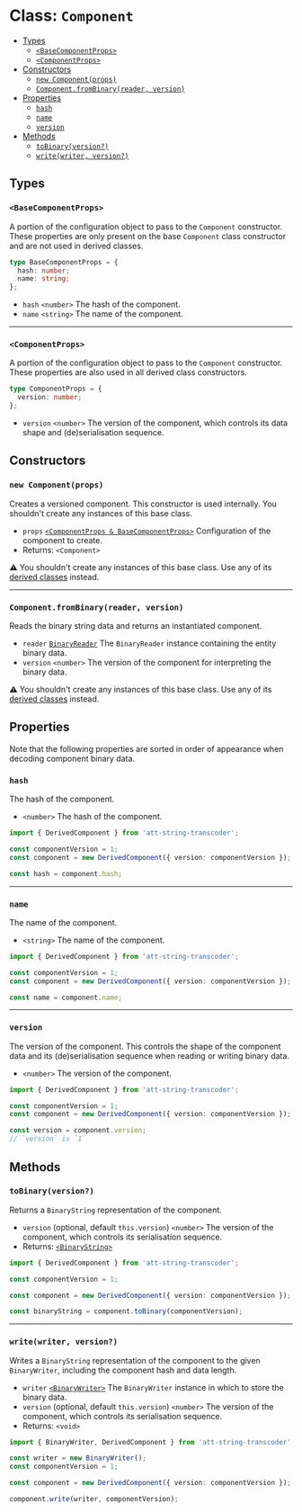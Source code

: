 # Class: `Component`

- [Types](#types)
  - [`<BaseComponentProps>`](#basecomponentprops)
  - [`<ComponentProps>`](#componentprops)
- [Constructors](#constructors)
  - [`new Component(props)`](#new-componentprops)
  - [`Component.fromBinary(reader, version)`](#componentfrombinaryreader-version)
- [Properties](#properties)
  - [`hash`](#hash)
  - [`name`](#name)
  - [`version`](#version)
- [Methods](#methods)
  - [`toBinary(version?)`](#tobinaryversion)
  - [`write(writer, version?)`](#writewriter-version)

## Types

### `<BaseComponentProps>`

A portion of the configuration object to pass to the `Component` constructor. These properties are only present on the base `Component` class constructor and are not used in derived classes.

```ts
type BaseComponentProps = {
  hash: number;
  name: string;
};
```

- `hash` `<number>` The hash of the component.
- `name` `<string>` The name of the component.

---

### `<ComponentProps>`

A portion of the configuration object to pass to the `Component` constructor. These properties are also used in all derived class constructors.

```ts
type ComponentProps = {
  version: number;
};
```

- `version` `<number>` The version of the component, which controls its data shape and (de)serialisation sequence.

## Constructors

### `new Component(props)`

Creates a versioned component. This constructor is used internally. You shouldn't create any instances of this base class.

- `props` [`<ComponentProps & BaseComponentProps>`](#basecomponentprops) Configuration of the component to create.
- Returns: `<Component>`

:warning: You shouldn't create any instances of this base class. Use any of its [derived classes](./README.md) instead.

---

### `Component.fromBinary(reader, version)`

Reads the binary string data and returns an instantiated component.

- `reader` [`BinaryReader`](./BinaryReader.md) The `BinaryReader` instance containing the entity binary data.
- `version` `<number>` The version of the component for interpreting the binary data.

:warning: You shouldn't create any instances of this base class. Use any of its [derived classes](./README.md) instead.

## Properties

Note that the following properties are sorted in order of appearance when decoding component binary data.

### `hash`

The hash of the component.

- `<number>` The hash of the component.

```ts
import { DerivedComponent } from 'att-string-transcoder';

const componentVersion = 1;
const component = new DerivedComponent({ version: componentVersion });

const hash = component.hash;
```

---

### `name`

The name of the component.

- `<string>` The name of the component.

```ts
import { DerivedComponent } from 'att-string-transcoder';

const componentVersion = 1;
const component = new DerivedComponent({ version: componentVersion });

const name = component.name;
```

---

### `version`

The version of the component. This controls the shape of the component data and its (de)serialisation sequence when reading or writing binary data.

- `<number>` The version of the component.

```ts
import { DerivedComponent } from 'att-string-transcoder';

const componentVersion = 1;
const component = new DerivedComponent({ version: componentVersion });

const version = component.version;
// `version` is `1`
```

## Methods

### `toBinary(version?)`

Returns a `BinaryString` representation of the component.

- `version` (optional, default `this.version`) `<number>` The version of the component, which controls its serialisation sequence.
- Returns: [`<BinaryString>`](./BinaryString.md)

```ts
import { DerivedComponent } from 'att-string-transcoder';

const componentVersion = 1;

const component = new DerivedComponent({ version: componentVersion });

const binaryString = component.toBinary(componentVersion);
```

---

### `write(writer, version?)`

Writes a `BinaryString` representation of the component to the given `BinaryWriter`, including the component hash and data length.

- `writer` [`<BinaryWriter>`](./BinaryWriter.md) The `BinaryWriter` instance in which to store the binary data.
- `version` (optional, default `this.version`) `<number>` The version of the component, which controls its serialisation sequence.
- Returns: `<void>`

```ts
import { BinaryWriter, DerivedComponent } from 'att-string-transcoder';

const writer = new BinaryWriter();
const componentVersion = 1;

const component = new DerivedComponent({ version: componentVersion });

component.write(writer, componentVersion);
```
